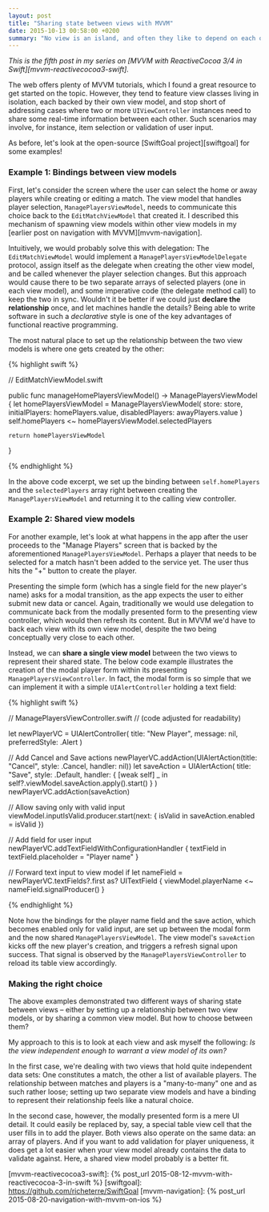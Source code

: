 ```yaml
---
layout: post
title: "Sharing state between views with MVVM"
date: 2015-10-13 00:58:00 +0200
summary: "No view is an island, and often they like to depend on each other in intricate ways. Luckily, view models offer some nice ways to share state without losing your sanity."
---
```


_This is the fifth post in my series on [MVVM with ReactiveCocoa 3/4 in Swift][mvvm-reactivecocoa3-swift]._

The web offers plenty of MVVM tutorials, which I found a great resource to get started on the topic. However, they tend to feature view classes living in isolation, each backed by their own view model, and stop short of addressing cases where two or more `UIViewController` instances need to share some real-time information between each other. Such scenarios may involve, for instance, item selection or validation of user input.

As before, let's look at the open-source [SwiftGoal project][swiftgoal] for some examples!

### Example 1: Bindings between view models

 First, let's consider the screen where the user can select the home or away players while creating or editing a match. The view model that handles player selection, `ManagePlayersViewModel`, needs to communicate this choice back to the `EditMatchViewModel` that created it. I described this mechanism of spawning view models within other view models in my [earlier post on navigation with MVVM][mvvm-navigation].

Intuitively, we would probably solve this with delegation: The `EditMatchViewModel` would implement a `ManagePlayersViewModelDelegate` protocol, assign itself as the delegate when creating the other view model, and be called whenever the player selection changes. But this approach would cause there to be two separate arrays of selected players (one in each view model), and some imperative code (the delegate method call) to keep the two in sync. Wouldn't it be better if we could just __declare the relationship__ once, and let machines handle the details? Being able to write software in such a _declarative_ style is one of the key advantages of functional reactive programming.

The most natural place to set up the relationship between the two view models is where one gets created by the other:

{% highlight swift %}

// EditMatchViewModel.swift

public func manageHomePlayersViewModel() -> ManagePlayersViewModel {
    let homePlayersViewModel = ManagePlayersViewModel(
        store: store,
        initialPlayers: homePlayers.value,
        disabledPlayers: awayPlayers.value
    )
    self.homePlayers <~ homePlayersViewModel.selectedPlayers

    return homePlayersViewModel
}

{% endhighlight %}

In the above code excerpt, we set up the binding between `self.homePlayers` and the `selectedPlayers` array right between creating the `ManagePlayersViewModel` and returning it to the calling view controller.

### Example 2: Shared view models

For another example, let's look at what happens in the app after the user proceeds to the "Manage Players" screen that is backed by the aforementioned `ManagePlayersViewModel`. Perhaps a player that needs to be selected for a match hasn't been added to the service yet. The user thus hits the "+" button to create the player.

Presenting the simple form (which has a single field for the new player's name) asks for a modal transition, as the app expects the user to either submit new data or cancel. Again, traditionally we would use delegation to communicate back from the modally presented form to the presenting view controller, which would then refresh its content. But in MVVM we'd have to back each view with its own view model, despite the two being conceptually very close to each other.

Instead, we can __share a single view model__ between the two views to represent their shared state. The below code example illustrates the creation of the modal player form within its presenting `ManagePlayersViewController`. In fact, the modal form is so simple that we can implement it with a simple `UIAlertController` holding a text field:

{% highlight swift %}

// ManagePlayersViewController.swift
// (code adjusted for readability)

let newPlayerVC = UIAlertController(
    title: "New Player",
    message: nil,
    preferredStyle: .Alert
)

// Add Cancel and Save actions
newPlayerVC.addAction(UIAlertAction(title: "Cancel", style: .Cancel, handler: nil))
let saveAction = UIAlertAction(
    title: "Save",
    style: .Default,
    handler: { [weak self] _ in
        self?.viewModel.saveAction.apply().start()
    }
)
newPlayerVC.addAction(saveAction)

// Allow saving only with valid input
viewModel.inputIsValid.producer.start(next: { isValid in
    saveAction.enabled = isValid
})

// Add field for user input
newPlayerVC.addTextFieldWithConfigurationHandler { textField in
    textField.placeholder = "Player name"
}

// Forward text input to view model
if let nameField = newPlayerVC.textFields?.first as? UITextField {
    viewModel.playerName <~ nameField.signalProducer()
}

{% endhighlight %}

Note how the bindings for the player name field and the save action, which becomes enabled only for valid input, are set up between the modal form and the now shared `ManagePlayersViewModel`. The view model's `saveAction` kicks off the new player's creation, and triggers a refresh signal upon success. That signal is observed by the `ManagePlayersViewController` to reload its table view accordingly.

### Making the right choice

The above examples demonstrated two different ways of sharing state between views – either by setting up a relationship between two view models, or by sharing a common view model. But how to choose between them?

My approach to this is to look at each view and ask myself the following: _Is the view independent enough to warrant a view model of its own?_

In the first case, we're dealing with two views that hold quite independent data sets: One constitutes a match, the other a list of available players. The relationship between matches and players is a "many-to-many" one and as such rather loose; setting up two separate view models and have a binding to represent their relationship feels like a natural choice.

In the second case, however, the modally presented form is a mere UI detail. It could easily be replaced by, say, a special table view cell that the user fills in to add the player. Both views also operate on the same data: an array of players. And if you want to add validation for player uniqueness, it does get a lot easier when your view model already contains the data to validate against. Here, a shared view model probably is a better fit.

[mvvm-reactivecocoa3-swift]: {% post_url 2015-08-12-mvvm-with-reactivecocoa-3-in-swift %}
[swiftgoal]: https://github.com/richeterre/SwiftGoal
[mvvm-navigation]: {% post_url 2015-08-20-navigation-with-mvvm-on-ios %}
